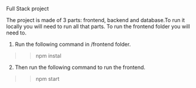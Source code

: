 Full Stack project

The project is  made of 3 parts: frontend, backend and database.To run it locally you will need to run all that parts.
To run the frontend folder you will need to.

1. Run the following command in /frontend folder.

>> npm instal

2. Then run the following command to run the frontend.

>> npm start